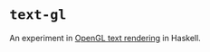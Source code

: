 # `text-gl`

An experiment in [OpenGL text rendering][] in Haskell.

[OpenGL text rendering]: https://medium.com/@evanwallace/easy-scalable-text-rendering-on-the-gpu-c3f4d782c5ac
